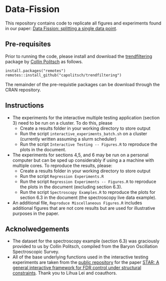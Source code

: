 # Data-Fission

This repository contains code to replicate all figures and experiments found in our paper: [Data Fission: splitting a single data point](https://arxiv.org/abs/2112.11079).

## Pre-requisites
Prior to running the code, please install and download the [trendfiltering](https://capolitsch.github.io/trendfiltering/) package by  [Collin Politsch](https://collinpolitsch.com/) as follows.

```
install.packages("remotes")
remotes::install_github("capolitsch/trendfiltering")
```

The remainder of the pre-requistie packages can be download through the CRAN repository. 

## Instructions
* The experiments for the interactive multiple testing application (section 3) need to be run on a cluster. To do this, please
  * Create a results folder in your working directory to store output
  * Run the script `interactive_experiments_batch.sh` on a cluster (currently written assuming a slurm scheduler)
  * Run the script `Interactive Testing -- Figures.R` to reproduce the plots in the document. 
* The experiments for sections 4,5, and 6 may be run on a personal computer but can be sped up considerably if using a a machine with multiple cores. To reproduce the results, please:
  * Create a results folder in your working directory to store output
  * Run the script `Regression Experiments.R`
  * Run the script `Regression Experiments -- Figures.R` to reproduce the plots in the document (excluding section 6.3). 
  * Run the script `Spectroscopy Examples.R` to reproduce the plots for section 6.3 in the document (the spectroscopy live data example). 
* An additional file, `Reproduce Miscellaneous Figures.R` includes additional figures that are not core results but are used for illustrative purposes in the paper. 



## Acknolwedgements
* The dataset for the spectroscopy example (section 6.3) was graciously provided to us by Collin Politsch, compiled from the Baryon Oscillation Spectroscopic Survey. 
* All of the base underlying functions used in the interactive testing experiments are taken from the [public repository](https://github.com/lihualei71/STAR) for the paper [STAR: A general interactive framework for FDR control under structural constraints](https://arxiv.org/pdf/1710.02776.pdf). Thank you to Lihua Lei and coauthors.
